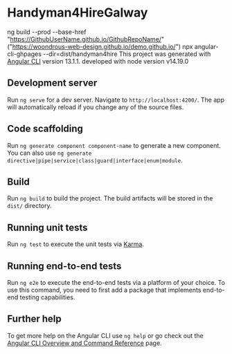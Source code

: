 # Handyman4HireGalway
ng build --prod --base-href "https://GithubUserName.github.io/GithubRepoName/" ("https://woondrous-web-design.github.io/demo.github.io/")
npx angular-cli-ghpages --dir=dist/handyman4hire
This project was generated with [Angular CLI](https://github.com/angular/angular-cli) version 13.1.1.
developed with node version v14.19.0
## Development server

Run `ng serve` for a dev server. Navigate to `http://localhost:4200/`. The app will automatically reload if you change any of the source files.

## Code scaffolding

Run `ng generate component component-name` to generate a new component. You can also use `ng generate directive|pipe|service|class|guard|interface|enum|module`.

## Build

Run `ng build` to build the project. The build artifacts will be stored in the `dist/` directory.

## Running unit tests

Run `ng test` to execute the unit tests via [Karma](https://karma-runner.github.io).

## Running end-to-end tests

Run `ng e2e` to execute the end-to-end tests via a platform of your choice. To use this command, you need to first add a package that implements end-to-end testing capabilities.

## Further help

To get more help on the Angular CLI use `ng help` or go check out the [Angular CLI Overview and Command Reference](https://angular.io/cli) page.
